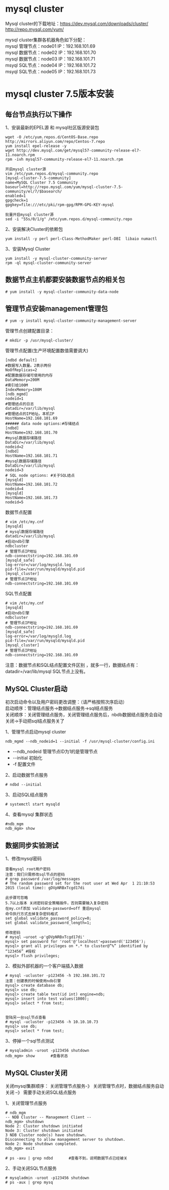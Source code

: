 mysql cluster
===

Mysql cluster的下载地址：https://dev.mysql.com/downloads/cluster/  
http://repo.mysql.com/yum/  

mysql cluster集群各机器角色如下分配：  
mysql 管理节点：node01 IP：192.168.101.69  
mysql 数据节点：node02 IP：192.168.101.70  
mysql 数据节点：node03 IP：192.168.101.71  
msyql SQL节点：node04 IP：192.168.101.72  
msyql SQL节点：node05 IP：192.168.101.73  


mysql cluster 7.5版本安装
===

每台节点执行以下操作  
---
1、安装最新的EPEL源 和 mysql社区版源安装包  
```
wget -O /etc/yum.repos.d/CentOS-Base.repo http://mirrors.aliyun.com/repo/Centos-7.repo
yum install epel-release -y
wget http://dev.mysql.com/get/mysql57-community-release-el7-11.noarch.rpm
rpm -ivh mysql57-community-release-el7-11.noarch.rpm

开启mysql cluster源
vim /etc/yum.repos.d/mysql-community.repo
[mysql-cluster-7.5-community]
name=MySQL Cluster 7.5 Community
baseurl=http://repo.mysql.com/yum/mysql-cluster-7.5-community/el/7/$basearch/
enabled=1
gpgcheck=1
gpgkey=file:///etc/pki/rpm-gpg/RPM-GPG-KEY-mysql

批量开启mysql cluster源
sed -i "55s/0/1/g" /etc/yum.repos.d/mysql-community.repo
```  

2、安装解决Cluster的依赖包  
```
yum install -y perl perl-Class-MethodMaker perl-DBI  libaio numactl
```  

3、安装Mysql Cluster  
```
yum install -y mysql-cluster-community-server
rpm -ql mysql-cluster-community-server
```  


数据节点主机都要安装数据节点的相关包  
---
```
# yum install -y mysql-cluster-community-data-node
```  

管理节点安装management管理包  
---
```
# yum -y install mysql-cluster-community-management-server
```  

管理节点创建配置目录：
```
# mkdir -p /usr/mysql-cluster/
```  


管理节点配置(生产环境配置数值需要调大)  
```
[ndbd default]
#数据写入数量。2表示两份
NoOfReplicas=2
#配置数据存储可使用的内存
DataMemory=200M
#索引给100M
IndexMemory=100M
[ndb_mgmd]
nodeid=1
#管理结点的日志
datadir=/var/lib/mysql
#管理结点的IP地址。本机IP
HostName=192.168.101.69
###### data node options:#存储结点
[ndbd]
HostName=192.168.101.70
#mysql数据存储路径
DataDir=/var/lib/mysql
nodeid=2
[ndbd]
HostName=192.168.101.71
#mysql数据存储路径
DataDir=/var/lib/mysql
nodeid=3
# SQL node options: #关于SQL结点
[mysqld]
HostName=192.168.101.72
nodeid=4
[mysqld]
HostName=192.168.101.73
nodeid=5
```  

数据节点配置
```
# vim /etc/my.cnf	
[mysqld]
# mysql数据存储路径
datadir=/var/lib/mysql
#启动ndb引擎
ndbcluster
# 管理节点IP地址 
ndb-connectstring=192.168.101.69
[mysqld_safe]
log-error=/var/log/mysqld.log
pid-file=/var/run/mysqld/mysqld.pid
[mysql_cluster]
# 管理节点IP地址
ndb-connectstring=192.168.101.69
```  

SQL节点配置  
```
# vim /etc/my.cnf   
[mysqld]
#启动ndb引擎
ndbcluster
# 管理节点IP地址
ndb-connectstring=192.168.101.69
[mysqld_safe]
log-error=/var/log/mysqld.log
pid-file=/var/run/mysqld/mysqld.pid
[mysql_cluster]
# 管理节点IP地址
ndb-connectstring=192.168.101.69
```  

注意：数据节点和SQL结点配置文件区别 ，就多一行，数据结点有：datadir=/var/lib/mysql SQL节点上没有。


MySQL Cluster启动  
---
初次启动命令以及用户密码更改调整：（请严格按照次序启动）  
启动顺序：管理结点服务->数据结点服务->sql结点服务  
关闭顺序：关闭管理结点服务，关闭管理结点服务后，nbdb数据结点服务会自动关闭->手动把sql结点服务关了

1、管理节点启动mysql cluster  
```
ndb_mgmd --ndb_nodeid=1 --initial -f /usr/mysql-cluster/config.ini
```  
- --ndb_nodeid 管理节点ID为1的是管理节点
- --initial 初始化
- -f 配置文件

2、启动数据节点服务  
```
# ndbd --initial
```  

3、启动SQL结点服务
```
# systemctl start mysqld
```  

4、查看mysql 集群状态  
```
#ndb_mgm
ndb_mgm> show
```  

数据同步实验测试
---
1、修改mysql密码
```
查看mysql root用户密码
注意：我们只需修改sql节点的密码
# grep password /var/log/messages
# The random password set for the root user at Wed Apr  1 21:10:53 2015 (local time): gDVpNRBxTcgd17di

此步骤可忽略
5.7以上版本 关闭密码安全策略插件，否则需要输入复杂密码
在my.cnf添加 validate-password=off 重启mysql
命令执行方式去掉复杂密码格式
set global validate_password_policy=0;
set global validate_password_length=1;

修改密码
# mysql –uroot –p'gDVpNRBxTcgd17di'
mysql> set password for 'root'@'localhost'=password('123456');
mysql> grant all privileges on *.* to cluster@”%” identified by “123456” #授权
mysql> flush privileges;
```  

2、模拟外部机器的一个客户端插入数据  
```
# mysql -ucluster -p123456 -h 192.168.101.72
注意：创建表的时候使用ndb引擎
mysql> create database db;
mysql> use db;
mysql> create table test(id int) engine=ndb;
mysql> insert into test values(1000);
mysql> select * from test;


登陆另一台sql节点查看 
# mysql -ucluster -p123456 -h 10.10.10.73
mysql> use db;
mysql> select * from test;
```  

3、停掉一个sql节点测试  
```
# mysqladmin -uroot -p123456 shutdown
ndb_mgm> show       #查看状态
```  

MySQL Cluster关闭  
---
关闭mysql集群顺序： 关闭管理节点服务-》 关闭管理节点时，数据结点服务自动关闭 –》 需要手动关闭SQL结点服务

1、关闭管理节点服务  
```
# ndb_mgm
-- NDB Cluster -- Management Client --
ndb_mgm> shutdown
Node 2: Cluster shutdown initiated
Node 3: Cluster shutdown initiated
3 NDB Cluster node(s) have shutdown.
Disconnecting to allow management server to shutdown.
Node 2: Node shutdown completed.
ndb_mgm> exit

# ps -axu | grep ndbd	   	#查看不到，说明数据节点已经被关
```  


2、手动关闭SQL节点服务  
```
# mysqladmin -uroot -p123456 shutdown
# ps -aux | grep mysq
```  
